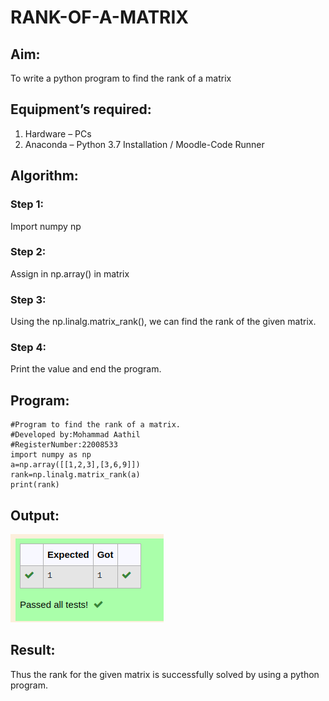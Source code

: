 # RANK-OF-A-MATRIX
## Aim:
To write a python program to find the rank of a matrix
## Equipment’s required:
1. 	Hardware – PCs
2. 	Anaconda – Python 3.7 Installation / Moodle-Code Runner
## Algorithm:
### Step 1: 
Import numpy np
### Step 2: 
Assign in np.array() in matrix
### Step 3: 
Using the np.linalg.matrix_rank(), we can find the rank of the given matrix.
### Step 4: 
Print the value and end the program.
## Program:
```
#Program to find the rank of a matrix.
#Developed by:Mohammad Aathil 
#RegisterNumber:22008533
import numpy as np
a=np.array([[1,2,3],[3,6,9]])
rank=np.linalg.matrix_rank(a)
print(rank)
```
## Output:
!['output'](/Screenshot%20from%202023-01-02%2011-05-42.png)
## Result:
Thus the rank for the given matrix is successfully solved by  using a python program.

